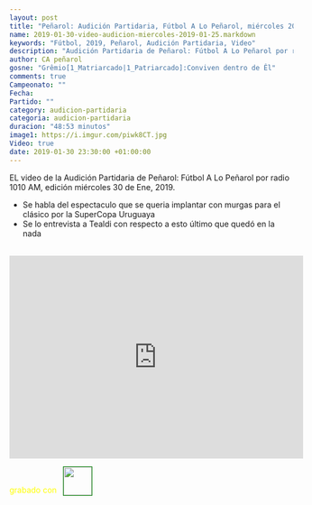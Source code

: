```yaml
---
layout: post
title: "Peñarol: Audición Partidaria, Fútbol A Lo Peñarol, miércoles 2019-01-30 por 1010 AM"
name: 2019-01-30-video-audicion-miercoles-2019-01-25.markdown
keywords: "Fútbol, 2019, Peñarol, Audición Partidaria, Video"
description: "Audición Partidaria de Peñarol: Fútbol A Lo Peñarol por radio 1010 AM, edición del miércoles 30 de Ene 2019"
author: CA peñarol
gosne: "Grêmio[1_Matriarcado|1_Patriarcado]:Conviven dentro de Êl"
comments: true
Campeonato: ""
Fecha:
Partido: ""
category: audicion-partidaria
categoria: audicion-partidaria
duracion: "48:53 minutos"
image1: https://i.imgur.com/piwk8CT.jpg
Video: true
date: 2019-01-30 23:30:00 +01:00:00
---
```

<!---
Campeonato: <span>{{ page.Campeonato }}</span><br>
Fecha: <span>{{ page.Fecha }}</span><br>
Encuentro: <span>{{ page.Partido }}</span><br>-->

EL video de la Audición Partidaria de Peñarol: Fútbol A Lo Peñarol por radio 1010 AM, edición miércoles 30 de Ene, 2019.

  - Se habla del espectaculo que se queria implantar con murgas para el clásico por la SuperCopa Uruguaya
  - Se lo entrevista a Tealdi con respecto a esto último que quedó en la nada

<br>

<iframe width="521" height="360" src="https://www.youtube.com/embed/sVTfPexwb_g" frameborder="0" allow="accelerometer; autoplay; encrypted-media; gyroscope; picture-in-picture" allowfullscreen></iframe>

<span style="color:yellow;">grabado con</span> <a href="http://ffmpeg.org"><img src="{{ site.url }}/images/ffmpeg.png" width="50px" style="border:1px solid green;vertical-align: sub;margin-left:7px;"></a>
